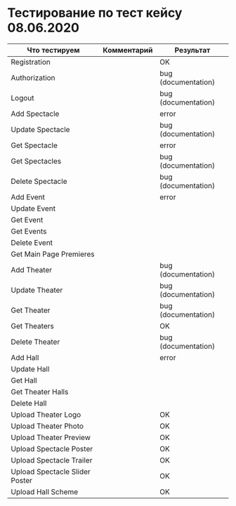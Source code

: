 # Тестирование по тест кейсу 08.06.2020

| Что тестируем                  | Комментарий | Результат           |
| ------------------------------ | ----------- | ------------------- |
| Registration                   |             | OK                  |
| Authorization                  |             | bug (documentation) |
| Logout                         |             | bug (documentation) |
| Add Spectacle                  |             | error               |
| Update Spectacle               |             | bug (documentation) |
| Get Spectacle                  |             | error               |
| Get Spectacles                 |             | bug (documentation) |
| Delete Spectacle               |             | bug (documentation) |
| Add Event                      |             | error               |
| Update Event                   |             |                     |
| Get Event                      |             |                     |
| Get Events                     |             |                     |
| Delete Event                   |             |                     |
| Get Main Page Premieres        |             |                     |
| Add Theater                    |             | bug (documentation) |
| Update Theater                 |             | bug (documentation) |
| Get Theater                    |             | bug (documentation) |
| Get Theaters                   |             | OK                  |
| Delete Theater                 |             | bug (documentation) |
| Add Hall                       |             | error               |
| Update Hall                    |             |                     |
| Get Hall                       |             |                     |
| Get Theater Halls              |             |                     |
| Delete Hall                    |             |                     |
| Upload Theater Logo            |             | OK                  |
| Upload Theater Photo           |             | OK                  |
| Upload Theater Preview         |             | OK                  |
| Upload Spectacle Poster        |             | OK                  |
| Upload Spectacle Trailer       |             | OK                  |
| Upload Spectacle Slider Poster |             | OK                  |
| Upload Hall Scheme             |             | OK                  |
